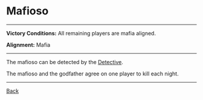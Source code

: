 # Mafioso

---

**Victory Conditions:**
All remaining players are mafia aligned.

**Alignment:**
Mafia

---

The mafioso can be detected by the [Detective](Detective).

The mafioso and the godfather agree on one player to kill each night.

---

[Back](Index2)

